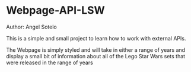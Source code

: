 # Webpage-API-LSW
 
Author: Angel Sotelo

This is a simple and small project to learn how to work with external APIs. 

The Webpage is simply styled and will take in either a range of years and display a small bit of information about all of the Lego Star Wars sets that were released in the range of years
